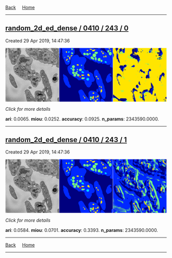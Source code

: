 
[Back](..)&nbsp;&nbsp;&nbsp;&nbsp;&nbsp;[Home](https://leapmanlab.github.io/snapshots)

---

<div class="summary"><a href="0"><h2>random_2d_ed_dense / 0410 / 243 / 0</h2></a><p>Created 29 Apr 2019, 14:47:36
</p><a href="0"><img src="0/media/summary.png" align="center"></a><p>
<i>Click for more details</i>
</p></div>

**ari**: 0.0065. **miou**: 0.0252. **accuracy**: 0.0925. **n_params**: 2343590.0000. 

---

<div class="summary"><a href="1"><h2>random_2d_ed_dense / 0410 / 243 / 1</h2></a><p>Created 29 Apr 2019, 14:47:36
</p><a href="1"><img src="1/media/summary.png" align="center"></a><p>
<i>Click for more details</i>
</p></div>

**ari**: 0.0584. **miou**: 0.0701. **accuracy**: 0.3393. **n_params**: 2343590.0000. 

---

[Back](..)&nbsp;&nbsp;&nbsp;&nbsp;&nbsp;[Home](https://leapmanlab.github.io/snapshots)

---